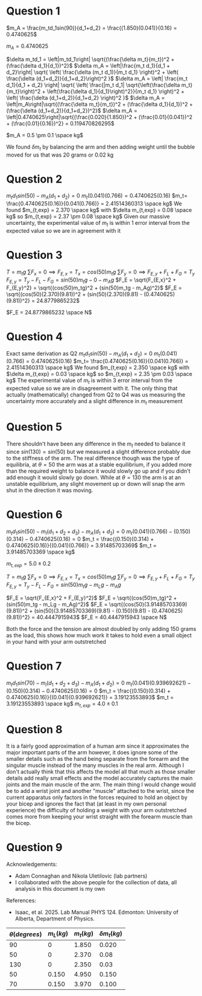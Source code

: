 # Question 1

$m_A = \frac{m_td_1sin(90)}{d_1+d_2} = \frac{(1.850)(0.041)}{0.16} = 0.4740625$

$m_A = 0.4740625$

$\delta m_td_1 = \left|m_td_1\right| \sqrt{(\frac{\delta m_t}{m_t})^2 + (\frac{\delta d_1}{d_1})^2}$
$\delta m_A = \left|\frac{m_t d_1}{d_1 + d_2}\right| \sqrt{ \left( \frac{\delta (m_t d_1)}{m_t d_1} \right)^2 + \left( \frac{\delta (d_1+d_2)}{d_1+d_2}\right)^2 }$
$\delta m_A = \left| \frac{m_t d_1}{d_1 + d_2} \right| \sqrt{ \left( \frac{|m_t d_1| \sqrt{\left(\frac{\delta m_t}{m_t}\right)^2 + \left(\frac{\delta d_1}{d_1}\right)^2}}{m_t d_1} \right)^2 + \left( \frac{\delta (d_1+d_2)}{d_1+d_2} \right)^2 }$
$\delta m_A = \left|m_A\right|\sqrt{(\frac{\delta m_t}{m_t})^2 + (\frac{\delta d_1}{d_1})^2 + (\frac{\delta (d_1+d_2)}{d_1+d_2})^2}$ 
$\delta m_A = \left|0.4740625\right|\sqrt{(\frac{0.020}{1.850})^2 + (\frac{0.01}{0.041})^2 + (\frac{0.01}{0.16})^2} = 0.119470826295$  

$m_A = 0.5 \pm 0.1 \space kg$

We found $\delta m_t$ by balancing the arm and then adding weight until the bubble moved for us that was 20 grams or 0.02 kg
# Question 2

$m_td_1 sin(50) - m_A(d_1+d_2) = 0$
$m_t(0.041)(0.766) = 0.4740625(0.16)$
$m_t= \frac{0.4740625(0.16)}{0.041(0.766)} = 2.41514360313 \space kg$
We found $m_{t,exp} = 2.370 \space kg$ with $\delta m_{t,exp} = 0.08 \space kg$
so $m_{t,exp} = 2.37 \pm 0.08 \space kg$
Given our massive uncertainty, the experimental value of $m_t$ is within 1 error interval from the expected value so we are in agreement with it

# Question 3
$T = m_tg$
$\sum F_{x} = 0 \implies F_{E,x} = T_x = cos(50)m_tg$
$\sum F_{y} = 0 \implies F_{E,y} + F_L + F_G = T_y$
$F_{E,y} = T_y - F_L - F_G = sin(50)m_tg - 0 - m_Ag$
$F_E = \sqrt{F_{E,x}^2 + F_{E,y}^2} = \sqrt{(cos(50)m_tg)^2 + (sin(50)m_tg - m_Ag)^2}$
$F_E = \sqrt{(cos(50)(2.370)(9.81))^2 + (sin(50)(2.370)(9.81) - (0.4740625)(9.81))^2} = 24.8779865232$

$F_E = 24.8779865232 \space N$

# Question 4
Exact same derivation as Q2
$m_td_1 sin(50) - m_A(d_1+d_2) = 0$
$m_t(0.041)(0.766) = 0.4740625(0.16)$
$m_t= \frac{0.4740625(0.16)}{0.041(0.766)} = 2.41514360313 \space kg$
We found $m_{t,exp} = 2.350 \space kg$ with $\delta m_{t,exp} = 0.03 \space kg$
so $m_{t,exp} = 2.35 \pm 0.03 \space kg$
The experimental value of $m_t$ is within 3 error interval from the expected value so we are in disagreement with it. 
The only thing that  actually (mathematically) changed from Q2 to Q4 was us measuring the uncertainty more accurately and a slight difference in $m_t$ measurement

# Question 5

There shouldn't have been any difference in the $m_t$ needed to balance it since $sin(130) = sin(50)$
but we measured a slight difference probably due to the stiffness of the arm. The real difference though was the type of equilibria, at $\theta = 50$ the arm was at a stable equilibrium, if you added more than the required weight to balance it would slowly go up and if you didn't add enough it would slowly go down. While at $\theta = 130$ the arm is at an unstable equilibrium, any slight movement up or down will snap the arm shut in the direction it was moving. 

# Question 6
$m_td_1 sin(50) - m_l(d_1+ d_2+d_3) - m_A(d_1+d_2) = 0$
$m_t(0.041)(0.766) - (0.150)(0.314) - 0.4740625(0.16) = 0$
$m_t = \frac{(0.150)(0.314) + 0.4740625(0.16)}{(0.041)(0.766)} = 3.91485703369$
$m_t = 3.91485703369 \space kg$

$m_{t,exp} = 5.0 \pm 0.2$

$T = m_tg$
$\sum F_{x} = 0 \implies F_{E,x} = T_x = cos(50)m_tg$
$\sum F_{y} = 0 \implies F_{E,y} + F_L + F_G = T_y$
$F_{E,y} = T_y - F_L - F_G = sin(50)m_tg - m_Lg - m_Ag$

$F_E = \sqrt{F_{E,x}^2 + F_{E,y}^2}$
$F_E = \sqrt{(cos(50)m_tg)^2 + (sin(50)m_tg - m_Lg - m_Ag)^2}$
$F_E = \sqrt{(cos(50)(3.91485703369)(9.81))^2 + (sin(50)(3.91485703369)(9.81) - (0.150)(9.81) - (0.4740625)(9.81))^2} = 40.4447915943$
$F_E = 40.4447915943 \space N$

Both the force and the tension are almost doubled by only adding 150 grams as the load, this shows how much work it takes to hold even a small object in your hand with your arm outstretched

# Question 7

$m_td_1 sin(70) - m_l(d_1+ d_2+d_3) - m_A(d_1+d_2) = 0$
$m_t(0.041)(0.939692621) - (0.150)(0.314) - 0.4740625(0.16) = 0$
$m_t = \frac{(0.150)(0.314) + 0.4740625(0.16)}{(0.041)(0.939692621)} = 3.19123553893$
$m_t = 3.19123553893 \space kg$
$m_{t,exp} = 4.0 \pm 0.1$


# Question 8

It is a fairly good approximation of a human arm since it approximates the major important parts of the arm however, it does ignore some of the smaller details such as the hand being separate from the forearm and the singular muscle instead of the many muscles in the real arm. Although I don't actually think that this affects the model all that much as those smaller details add really small effects and the model accurately captures the main joints and the main muscle of the arm.
The main thing I would change would be to add a wrist joint and another "muscle" attached to the wrist, since the current apparatus only factors in the forces required to hold an object by your bicep and ignores the fact that (at least in my own personal experience) the difficulty of holding a weight with your arm outstretched comes more from keeping your wrist straight with the forearm muscle than the bicep.

# Question 9
Acknowledgements: 
- Adam Connaghan and Nikola Uletilovic (lab partners)
- I collaborated with the above people for the collection of data, all analysis in this document is my own 

References:
- Isaac, et al. 2025. Lab Manual PHYS 124. Edmonton: University of Alberta, Department of Physics.

| $\theta(degrees)$ | $m_L(kg)$ | $m_t(kg)$ | $\delta m_t(kg)$ |
| ----------------- | --------- | --------- | ---------------- |
| 90                | 0         | 1.850     | 0.020            |
| 50                | 0         | 2.370     | 0.08             |
| 130               | 0         | 2.350     | 0.03             |
| 50                | 0.150     | 4.950     | 0.150            |
| 70                | 0.150     | 3.970     | 0.100            |

